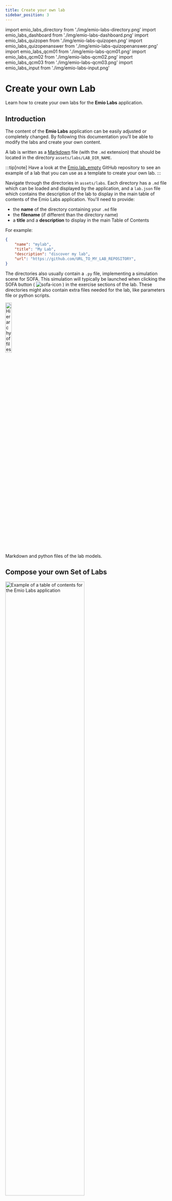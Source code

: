 ```yaml
---
title: Create your own lab
sidebar_position: 3
---
```


import emio_labs_directory from './img/emio-labs-directory.png'
import emio_labs_dashboard from './img/emio-labs-dashboard.png'
import emio_labs_quizopen from './img/emio-labs-quizopen.png'
import emio_labs_quizopenanswer from './img/emio-labs-quizopenanswer.png'
import emio_labs_qcm01 from './img/emio-labs-qcm01.png'
import emio_labs_qcm02 from './img/emio-labs-qcm02.png'
import emio_labs_qcm03 from './img/emio-labs-qcm03.png'
import emio_labs_input from './img/emio-labs-input.png'

# Create your own Lab

Learn how to create your own labs for the **Emio Labs** application.

## Introduction
The content of the **Emio Labs** application can be easily adjusted or completely changed. 
By following this documentation you’ll be able to modify the labs and create your own content.

A lab is written as a [Markdown](https://en.wikipedia.org/wiki/Markdown) file (with the `.md` extension) that should be located in the directory `assets/labs/LAB_DIR_NAME`. 

:::tip[note]
Have a look at the [Emio.lab_empty](https://github.com/SofaComplianceRobotics/Emio.lab_empty) GitHub repository to see an example of a lab that you can use as a template to create your own lab.
:::

Navigate through the directories in `assets/labs`. Each directory has a `.md` file which can be loaded and displayed by the application, and a `lab.json` file which contains the description of the lab to display in the main table of contents of the Emio Labs application. You'll need to provide:

- the **name** of the directory containing your `.md` file
- the **filename** (if different than the directory name)
- a **title** and a **description** to display in the main Table of Contents

For example:

```json title="/assets/labs/mylab/lab.json"
{
    "name": "mylab",
    "title": "My Lab",
    "description": "discover my lab",
    "url": "https://github.com/URL_TO_MY_LAB_REPOSITORY",
}
```

The directories also usually contain a `.py` file, implementing a simulation scene for SOFA. This simulation will typically be launched when clicking the SOFA button ( <img src="/img/logo_sofa.png" alt="sofa-icon" style={{borderRadius:0,width:20}}/> ) in the exercise sections of the lab. These directories might also contain extra files needed for the lab, like parameters file or python scripts.

<img className="centered" src={emio_labs_directory} width="20%" alt="Hierarchy of files for a lab"/>
<figcaption>Markdown and python files of the lab models.</figcaption>

## Compose your own Set of Labs

<img className="centered" src={emio_labs_dashboard} width="70%" alt="Example of a table of contents for the Emio Labs application"/>
<figcaption>The main table of contents of the Emio Labs application shows the labs content of the application.</figcaption>

The content of the application is set in the file `assets/labs/labsConfig.json`. If you want to add or remove some labs, you can simply modify this file. The order of the labs in the application will match the order in the `labsConfig.json` file. For example:   

```json title="/assets/labs/labsConfig.json"
{
    "labs": [{"name": "introduction"},
             {"name": "lab_models"},
             {"name": "sandbox"}]
}
```

## Write your own Lab in Markdown

Markdown is a lightweight markup language with plain text formatting syntax. Its design allows it to be converted to many output formats.
We use it to write our labs and the Markdown files are rendered by the application and displayed in a user-friendly way.

Here we describe the basic syntax of Markdown and the extended syntax that we use in the **Emio Labs** application.

### Basic Syntax

These are the elements outlined in John Gruber’s original design document. All Markdown applications support these elements.

| **Element** | **Markdown Syntax** |
| --- | --- |
| Heading | # H1<br/> ## H2<br/> ### H3 |
| Bold | \*\*bold text\*\* |
| Italic | \*italicized text\* |
| Block-quote | > block-quote |
| Ordered List | 1. First item <br/> 2. Second item <br/>3. Third item |
| Unordered List | - First item<br/>- Second item<br/>- Third item |
| Code | \`code\`<br/> \`\`\`languageblock<br/>code<br/>\`\`\` |
| Horizontal Rule | ```---``` |
| Link | ```[title](https://www.example.com)``` |
| Image | ```![alt text](image.jpg)``` |

### Extended Syntax

These elements extend the basic syntax by adding additional features. It will only be understood by this application. We use nested fenced block principle to define our custom blocks. A block fence is a sequence of at least three consecutive `:`. The content of the fenced block consists of all subsequent lines, until a closing block fence with at least as many `:` as the opening block fence.

If you want to nest multiple fenced blocks, the parent block fence should have more `:` than the children. For example :

```markdown
:::: parent
::: child
MY_CONTENT
::: // end of child
:::: // end of parent
```

#### Quiz

You can create a quiz with **open answer** or a **multiple choice question**. For an open answer, create a block fence with the keyword `quiz`. Inside the quiz fence block, create another block fence with the keyword `question`, followed by your question (on the same line) and the answer on the next line, inside the block fence. For example : 

```markdown
:::: quiz 
::: question What are the advantages of using beam models, compared to volume models? 
Beam models simplify calculations compared to full three-dimensional models, reducing computation time and resources needed. They are widely used in many civil and mechanical engineering applications, facilitating the analysis and design of structures such as bridges and buildings. In our case, beam models are well-suited to predict the behavior of a continuum robot, especially when the model is used for control purposes. 
::: 
::::
```

This will give the following :

<img className="centered" src={emio_labs_quizopen} width="70%" alt="Example of a rendered open-ended question"/>
<figcaption>Question with an open answer.</figcaption>

<img className="centered" src={emio_labs_quizopenanswer} width="70%" alt="Example of the correct answer displayed once the answer has been submitted"/>
<figcaption>After giving an answer and clicking on the `Submit` button.</figcaption>

For a question with multiple choice, create a block fence with the keyword `quiz`. Inside the quiz fence block, create another block fence with the keyword `question`, followed by your question (on the same line) and the list of possible answer the next line, inside the block fence. The good answers are set with `[X]` and the wrong answers with `[]` . For example : 

```markdown
:::: quiz 
::: question Which model is the best suited for the blue leg?
- [X] Cosserat
- [ ] Volume
- [X] Beam
:::
::::
```

This will give the following :

<img className="centered" src={emio_labs_qcm01} width="70%" alt="Example of a rendered multiple choice question"/>
<figcaption>Question with multiple choice question.</figcaption>

<img className="centered" src={emio_labs_qcm03} width="70%" alt="Example of a multiple choice question with selected answers"/>
<figcaption>When selected the answer.</figcaption>

<img className="centered" src={emio_labs_qcm02} width="70%" alt="Example of a multiple choice question after submission. The correct answers are highlighted in green, the wrong one in red."/>
<figcaption>After submitting the answer.</figcaption>

#### Video

You can add videos by using the following container :

```markdown
#main-video("PATH_OR_URL_TO_MY_VIDEO")
#video("PATH_OR_URL_TO_MY_VIDEO")
```

The `main-video` will move to the bottom right corner of the application when scrolling down. Only one `main-video` should be used in a markdown file (lab).

#### Highlighted block

You can highlight some text by using the following block fence with the keyword `highlight` :

```markdown
::: highlight
MY_CONTENT
:::
```

#### Exercise block

You can highlight your exercises by using the following block fence with the keyword `exercise` :

```markdown
::: exercise
MY_EXERCISE_CONTENT
:::
```

#### Collapsible block

Create collapsible section with the following block fence with the keyword `collapse` :

```markdown
::: collapse MY_TITLE
MY_CONTENT
:::
```

#### Select block

Create select content with the following block fence with the keyword `select`. 
Inside the select block, you can define options with the keyword `option` followed by the value for the option. Each option should have a unique value.
You can optionally add a label to the option by using the syntax `[MY_LABEL]`For example:

```markdown
:::: select MY_UNIQUE_SELECT_NAME
::: option MY_OPTION_VALUE_1 [MY_LABEL_1]
::: option MY_OPTION_VALUE_2 
::: option MY_OPTION_VALUE_3 [MY_LABEL_3]
::::
```

You may have as many options as you want.

#### Input

```markdown
#input("MY_UNIQUE_INPUT_NAME", "MY_OPTIONAL_PLACEHOLDER", "MY_OPTIONAL_DEFAULT_VALUE")
```

For example:

```markdown
#input("customleg") // no placeholder and no default value
#input("customleg", "leg name") // with placeholder
#input("customleg", "leg name", "blueleg") // with placeholder and default value
#input("customleg", "", "blueleg") // no placeholder and default value
```

<img className="centered" src={emio_labs_input} width="40%" alt="Example of an input field with the placeholder and a value."/>
<figcaption>Input example. (left) Placeholder. (right) Value.</figcaption>

#### Buttons

There are three types of buttons available :

1. The `runsofa-button` will launch a SOFA simulation with the specified scene file `MY_SCENE.py`. You can pass as many arguments as you want to the scene file:
    ```markdown
    #runsofa-button("MY_SCENE.py", "MY_ARGUMENT_1", "MY_ARGUMENT_2")
    ```
2. The `python-button` will run a python script `MY_SCRIPT.py`. You can optionally provide a path to additional python modules that will be added to the `PYTHONPATH` before running the script.
    ```markdown
    #python-button("MY_SCRIPT.py", "OPTIONAL_PATH_TO_PYTHON_MODULES")
    ```
3. The `open-button` will open a file `MY_FILE` with the default application associated with the file type on your system.
    ```markdown
    #open-button("MY_FILE")
    ```

An argument can be a value of a `select block` or an `input` field, by using its unique name that you defined. For example:

```markdown
#runsofa-button("MY_SCENE.py", "MY_UNIQUE_SELECT_OR_INPUT_NAME", "MY_ARGUMENT_2")
```

#### Icons

```markdown
#icon(ICON_NAME)
```

We use the icon library [font awesome](https://fontawesome.com/icons). For example:

```markdown
#icon(warning)
```

## Share your Labs

We can help you design and share your own labs with the community. Just send us an email at this address [contact@compliance-robotics.com](mailto:contact@compliance-robotics.com), explaining us your project and your needs.